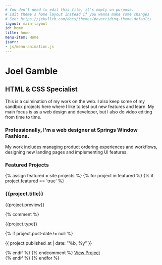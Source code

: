 ```yaml
---
# You don't need to edit this file, it's empty on purpose.
# Edit theme's home layout instead if you wanna make some changes
# See: https://jekyllrb.com/docs/themes/#overriding-theme-defaults
layout: main-layout
id: home
title: home
menu-item: Home
jsarr: 
- js/menu-animation.js
---
```

# Joel Gamble

## HTML &amp; CSS Specialist

This is a culmination of my work on the web. I also keep some of my sandbox projects here where I like to test out new features and learn. My main focus is as a web design and developer, but I also do video editing from time to time.

### Professionally, I'm a web designer at Springs Window Fashions. 

My work includes managing product ordering experiences and workflows, designing new landing pages and implementing UI features.

### Featured Projects


<section class="projects-container">
{% assign featured = site.projects %}
{% for project in featured %}
    {% if project.featured == 'true' %}
          <div class="project-card {{project.class}}">
            <div class="project-type">
              <h3 class="project-title">{{project.title}}</h3>
              <p class="project--preview">{{project.preview}}</p>
              {% comment %}
              <p class="project-category">{{project.type}}</p>
              {% if project.post-date != null %}
              <p class="project-year">{{ project.published_at | date: "%b, %y" }}</p>
              {% endif %}
              {% endcomment %}
              <a class="project-link" href="{{ project.url | relative_url }}">View Project</a>
            </div>
            <div class="overlay"></div>
            <div class="overlay--2"></div>       
          </div>
        {% endif %}
    {% endfor %}
</section>